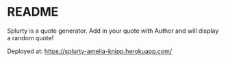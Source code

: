 # README


Splurty is a quote generator.  Add in your quote with Author and will display a random quote!

Deployed at:  https://splurty-amelia-knipp.herokuapp.com/
